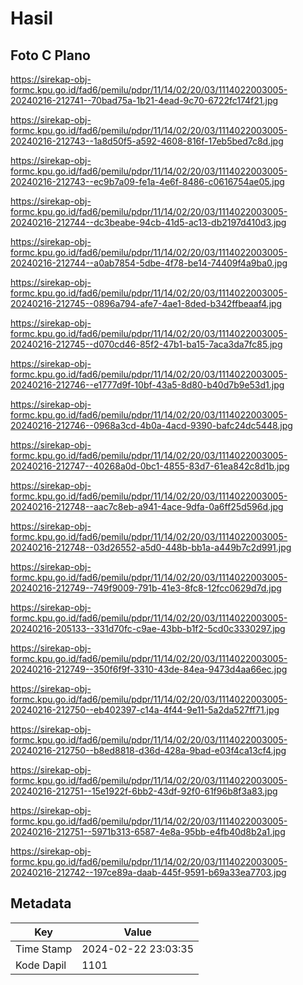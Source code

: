 # Hasil

## Foto C Plano

https://sirekap-obj-formc.kpu.go.id/fad6/pemilu/pdpr/11/14/02/20/03/1114022003005-20240216-212741--70bad75a-1b21-4ead-9c70-6722fc174f21.jpg

https://sirekap-obj-formc.kpu.go.id/fad6/pemilu/pdpr/11/14/02/20/03/1114022003005-20240216-212743--1a8d50f5-a592-4608-816f-17eb5bed7c8d.jpg

https://sirekap-obj-formc.kpu.go.id/fad6/pemilu/pdpr/11/14/02/20/03/1114022003005-20240216-212743--ec9b7a09-fe1a-4e6f-8486-c0616754ae05.jpg

https://sirekap-obj-formc.kpu.go.id/fad6/pemilu/pdpr/11/14/02/20/03/1114022003005-20240216-212744--dc3beabe-94cb-41d5-ac13-db2197d410d3.jpg

https://sirekap-obj-formc.kpu.go.id/fad6/pemilu/pdpr/11/14/02/20/03/1114022003005-20240216-212744--a0ab7854-5dbe-4f78-be14-74409f4a9ba0.jpg

https://sirekap-obj-formc.kpu.go.id/fad6/pemilu/pdpr/11/14/02/20/03/1114022003005-20240216-212745--0896a794-afe7-4ae1-8ded-b342ffbeaaf4.jpg

https://sirekap-obj-formc.kpu.go.id/fad6/pemilu/pdpr/11/14/02/20/03/1114022003005-20240216-212745--d070cd46-85f2-47b1-ba15-7aca3da7fc85.jpg

https://sirekap-obj-formc.kpu.go.id/fad6/pemilu/pdpr/11/14/02/20/03/1114022003005-20240216-212746--e1777d9f-10bf-43a5-8d80-b40d7b9e53d1.jpg

https://sirekap-obj-formc.kpu.go.id/fad6/pemilu/pdpr/11/14/02/20/03/1114022003005-20240216-212746--0968a3cd-4b0a-4acd-9390-bafc24dc5448.jpg

https://sirekap-obj-formc.kpu.go.id/fad6/pemilu/pdpr/11/14/02/20/03/1114022003005-20240216-212747--40268a0d-0bc1-4855-83d7-61ea842c8d1b.jpg

https://sirekap-obj-formc.kpu.go.id/fad6/pemilu/pdpr/11/14/02/20/03/1114022003005-20240216-212748--aac7c8eb-a941-4ace-9dfa-0a6ff25d596d.jpg

https://sirekap-obj-formc.kpu.go.id/fad6/pemilu/pdpr/11/14/02/20/03/1114022003005-20240216-212748--03d26552-a5d0-448b-bb1a-a449b7c2d991.jpg

https://sirekap-obj-formc.kpu.go.id/fad6/pemilu/pdpr/11/14/02/20/03/1114022003005-20240216-212749--749f9009-791b-41e3-8fc8-12fcc0629d7d.jpg

https://sirekap-obj-formc.kpu.go.id/fad6/pemilu/pdpr/11/14/02/20/03/1114022003005-20240216-205133--331d70fc-c9ae-43bb-b1f2-5cd0c3330297.jpg

https://sirekap-obj-formc.kpu.go.id/fad6/pemilu/pdpr/11/14/02/20/03/1114022003005-20240216-212749--350f6f9f-3310-43de-84ea-9473d4aa66ec.jpg

https://sirekap-obj-formc.kpu.go.id/fad6/pemilu/pdpr/11/14/02/20/03/1114022003005-20240216-212750--eb402397-c14a-4f44-9e11-5a2da527ff71.jpg

https://sirekap-obj-formc.kpu.go.id/fad6/pemilu/pdpr/11/14/02/20/03/1114022003005-20240216-212750--b8ed8818-d36d-428a-9bad-e03f4ca13cf4.jpg

https://sirekap-obj-formc.kpu.go.id/fad6/pemilu/pdpr/11/14/02/20/03/1114022003005-20240216-212751--15e1922f-6bb2-43df-92f0-61f96b8f3a83.jpg

https://sirekap-obj-formc.kpu.go.id/fad6/pemilu/pdpr/11/14/02/20/03/1114022003005-20240216-212751--5971b313-6587-4e8a-95bb-e4fb40d8b2a1.jpg

https://sirekap-obj-formc.kpu.go.id/fad6/pemilu/pdpr/11/14/02/20/03/1114022003005-20240216-212742--197ce89a-daab-445f-9591-b69a33ea7703.jpg


## Metadata

| Key        | Value               |
| ---------- | ------------------- |
| Time Stamp | 2024-02-22 23:03:35 |
| Kode Dapil | 1101                |



